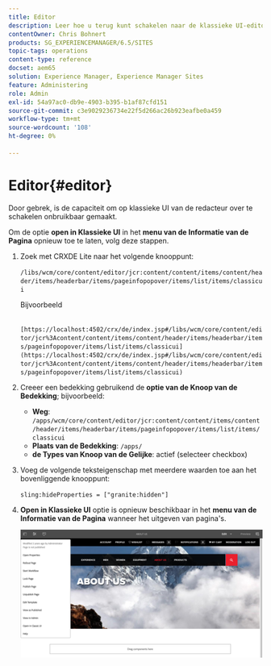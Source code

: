 ```yaml
---
title: Editor
description: Leer hoe u terug kunt schakelen naar de klassieke UI-editor.
contentOwner: Chris Bohnert
products: SG_EXPERIENCEMANAGER/6.5/SITES
topic-tags: operations
content-type: reference
docset: aem65
solution: Experience Manager, Experience Manager Sites
feature: Administering
role: Admin
exl-id: 54a97ac0-db9e-4903-b395-b1af87cfd151
source-git-commit: c3e9029236734e22f5d266ac26b923eafbe0a459
workflow-type: tm+mt
source-wordcount: '108'
ht-degree: 0%

---
```


# Editor{#editor}

Door gebrek, is de capaciteit om op klassieke UI van de redacteur over te schakelen onbruikbaar gemaakt.

Om de optie **open in Klassieke UI** in het **menu van de Informatie van de Pagina** opnieuw toe te laten, volg deze stappen.

1. Zoek met CRXDE Lite naar het volgende knooppunt:

   `/libs/wcm/core/content/editor/jcr:content/content/items/content/header/items/headerbar/items/pageinfopopover/items/list/items/classicui`

   Bijvoorbeeld

   ` [https://localhost:4502/crx/de/index.jsp#/libs/wcm/core/content/editor/jcr%3Acontent/content/items/content/header/items/headerbar/items/pageinfopopover/items/list/items/classicui](https://localhost:4502/crx/de/index.jsp#/libs/wcm/core/content/editor/jcr%3Acontent/content/items/content/header/items/headerbar/items/pageinfopopover/items/list/items/classicui)`

1. Creeer een bedekking gebruikend de **optie van de Knoop van de Bedekking**; bijvoorbeeld:

   * **Weg**: `/apps/wcm/core/content/editor/jcr:content/content/items/content/header/items/headerbar/items/pageinfopopover/items/list/items/classicui`
   * **Plaats van de Bedekking**: `/apps/`
   * **de Types van Knoop van de Gelijke**: actief (selecteer checkbox)

1. Voeg de volgende teksteigenschap met meerdere waarden toe aan het bovenliggende knooppunt:

   `sling:hideProperties = ["granite:hidden"]`

1. **Open in Klassieke UI** optie is opnieuw beschikbaar in het **menu van de Informatie van de Pagina** wanneer het uitgeven van pagina&#39;s.

   ![ open in klassieke optie UI van paginainformatie ](assets/syui-03-2019-02-27-15-19-48.png)
